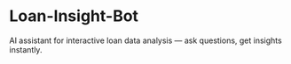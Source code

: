 # Loan-Insight-Bot
AI assistant for interactive loan data analysis — ask questions, get insights instantly.
